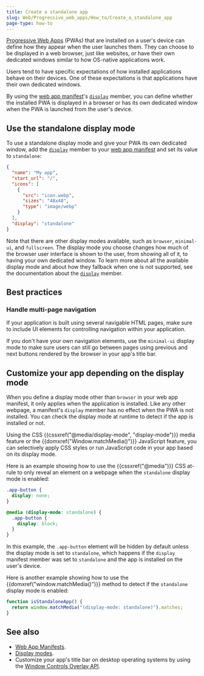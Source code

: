 ```yaml
---
title: Create a standalone app
slug: Web/Progressive_web_apps/How_to/Create_a_standalone_app
page-type: how-to
---
```




[Progressive Web Apps](/Web/Progressive_web_apps) (PWAs) that are installed on a user's device can define how they appear when the user launches them. They can choose to be displayed in a web browser, just like websites, or have their own dedicated windows similar to how OS-native applications work.

Users tend to have specific expectations of how installed applications behave on their devices. One of these expectations is that applications have their own dedicated windows.

By using the [web app manifest](/Web/Manifest)'s [`display`](/Web/Manifest/display) member, you can define whether the installed PWA is displayed in a browser or has its own dedicated window when the PWA is launched from the user's device.

## Use the standalone display mode

To use a standalone display mode and give your PWA its own dedicated window, add the [`display`](/Web/Manifest/display) member to your [web app manifest](/Web/Manifest) and set its value to `standalone`:

```json
{
  "name": "My app",
  "start_url": "/",
  "icons": [
    {
      "src": "icon.webp",
      "sizes": "48x48",
      "type": "image/webp"
    }
  ],
  "display": "standalone"
}
```

Note that there are other display modes available, such as `browser`, `minimal-ui`, and `fullscreen`. The display mode you choose changes how much of the browser user interface is shown to the user, from showing all of it, to having your own dedicated window. To learn more about all the available display mode and about how they fallback when one is not supported, see the documentation about the [`display`](/Web/Manifest/display) member.

## Best practices

### Handle multi-page navigation

If your application is built using several navigable HTML pages, make sure to include UI elements for controlling navigation within your application.

If you don't have your own navigation elements, use the `minimal-ui` display mode to make sure users can still go between pages using previous and next buttons rendered by the browser in your app's title bar.

## Customize your app depending on the display mode

When you define a display mode other than `browser` in your web app manifest, it only applies when the application is installed. Like any other webpage, a manifest's `display` member has no effect when the PWA is not installed. You can check the display mode at runtime to detect if the app is installed or not.

Using the CSS {{cssxref("@media/display-mode", "display-mode")}} media feature or the {{domxref("Window.matchMedia()")}} JavaScript feature, you can selectively apply CSS styles or run JavaScript code in your app based on its display mode.

Here is an example showing how to use the {{cssxref("@media")}} CSS at-rule to only reveal an element on a webpage when the `standalone` display mode is enabled:

```css
.app-button {
  display: none;
}

@media (display-mode: standalone) {
  .app-button {
    display: block;
  }
}
```

In this example, the `.app-button` element will be hidden by default unless the display mode is set to `standalone`, which happens if the `display` manifest member was set to `standalone` and the app is installed on the user's device.

Here is another example showing how to use the {{domxref("window.matchMedia()")}} method to detect if the `standalone` display mode is enabled:

```js
function isStandaloneApp() {
  return window.matchMedia("(display-mode: standalone)").matches;
}
```

## See also

- [Web App Manifests](/Web/Manifest).
- [Display modes](https://web.dev/learn/pwa/app-design/#display_modes).
- Customize your app's title bar on desktop operating systems by using the [Window Controls Overlay API](/Web/API/Window_Controls_Overlay_API).
